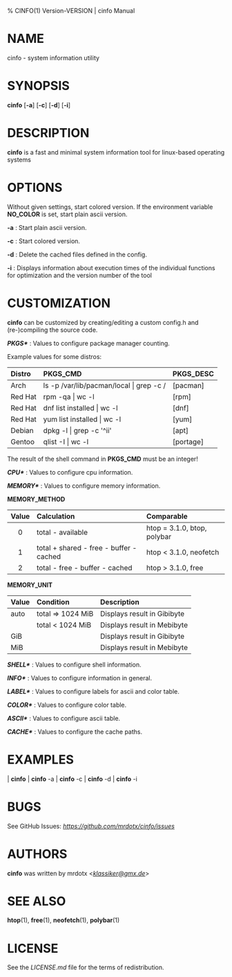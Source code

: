 % CINFO(1) Version\-VERSION | cinfo Manual

# NAME

cinfo - system information utility

# SYNOPSIS

**cinfo** [**-a**] [**-c**] [**-d**] [**-i**]

# DESCRIPTION

**cinfo** is a fast and minimal system information tool for linux-based operating systems

# OPTIONS

Without given settings, start colored version. If the environment variable **NO_COLOR** is set, start plain ascii version.

**-a**
: Start plain ascii version.

**-c**
: Start colored version.

**-d**
: Delete the cached files defined in the config.

**-i**
: Displays information about execution times of the individual functions for optimization and the version number of the tool

# CUSTOMIZATION

**cinfo** can be customized by creating/editing a custom config.h and (re-)compiling the source code.

***PKGS\****
: Values to configure package manager counting.

Example values for some distros:

| Distro  | **PKGS_CMD**                                 | **PKGS_DESC**  |
| :------ | :--------------------------------------- | :--------- |
| Arch    | ls -p /var/lib/pacman/local \| grep -c / |  [pacman]  |
| Red Hat | rpm -qa \| wc -l                         |  [rpm]     |
| Red Hat | dnf list installed \| wc -l              |  [dnf]     |
| Red Hat | yum list installed \| wc -l              |  [yum]     |
| Debian  | dpkg -l \| grep -c '^ii'                 |  [apt]     |
| Gentoo  | qlist -I \| wc -l                        |  [portage] |

The result of the shell command in **PKGS_CMD** must be an integer!

***CPU\****
: Values to configure cpu information.

***MEMORY\****
: Values to configure memory information.

**MEMORY_METHOD**

| Value | Calculation                             | Comparable                  |
| :---: | :-------------------------------------- | :-------------------------- |
| 0     | total - available                       | htop = 3.1.0, btop, polybar |
| 1     | total + shared - free - buffer - cached | htop < 3.1.0, neofetch      |
| 2     | total - free - buffer - cached          | htop > 3.1.0, free          |

**MEMORY_UNIT**

| Value | Condition         | Description                 |
| :---- | :---------------- | :-------------------------- |
| auto  | total => 1024 MiB | Displays result in Gibibyte |
|       | total < 1024 MiB  | Displays result in Mebibyte |
| GiB   |                   | Displays result in Gibibyte |
| MiB   |                   | Displays result in Mebibyte |

***SHELL\****
: Values to configure shell information.

***INFO\****
: Values to configure information in general.

***LABEL\****
: Values to configure labels for ascii and color table.

***COLOR\****
: Values to configure color table.

***ASCII\****
: Values to configure ascii table.

***CACHE\****
: Values to configure the cache paths.

# EXAMPLES

| **cinfo**
| **cinfo** -a
| **cinfo** -c
| **cinfo** -d
| **cinfo** -i

# BUGS

See GitHub Issues: *https://github.com/mrdotx/cinfo/issues*

# AUTHORS

**cinfo** was written by mrdotx <*klassiker@gmx.de*>

# SEE ALSO

**htop**(1), **free**(1), **neofetch**(1), **polybar**(1)

# LICENSE

See the *LICENSE.md* file for the terms of redistribution.
